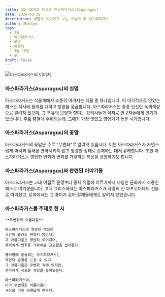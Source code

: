 ```yaml
---
title: 3월 18일의 탄생화 아스파라거스(Asparagus)
date: 2024-03-18
description: 꽃말과 이야기로 보는 오늘의 꽃 아스파라거스
author: 365days
tags:
  - 3월
  - 아스파라거스
  - 꽃말
  - 탄생화
  - 3월 18일
  - 꽃
draft: false
---
```



![아스파라거스의 이미지](https://cdn.pixabay.com/photo/2016/03/05/22/02/asparagus-1239161_960_720.jpg#center)


### 아스파라거스(Asparagus)의 설명

아스파라거스는 식물계에서 소중히 여겨지는 식물 중 하나입니다. 이 미각적으로 맛있는 채소는 식사에 풍미를 더하고 영양을 공급합니다. 아스파라거스는 종종 신선한 녹색색상으로 알려져 있으며, 그 특유의 모양과 향미는 요리사들과 식재료 연구자들에게 인기가 있습니다. 주로 봄철에 수확되는데, 그때가 가장 맛있고 영양가가 높은 시기입니다.

### 아스파라거스(Asparagus)의 꽃말

아스파라거스의 꽃말은 주로 "무변화"로 알려져 있습니다. 이는 아스파라거스가 자연스럽게 미각과 냄새를 변화시키지 않고 청량한 상태로 존재하는 데서 유래합니다. 또한 아스파라거스는 영원한 변화와 변화를 거부하는 특성을 상징하기도 합니다.

### 아스파라거스(Asparagus)와 관련된 이야기들

아스파라거스는 고대 이집트 문명부터 중세 유럽에 이르기까지 다양한 문화에서 소중한 채소로 여겨졌습니다. 고대 그리스에서는 아스파라거스가 사랑의 신 아프로디테의 선물로 여겨졌고, 로마에서는 그 풍미가 로마 황제들에게도 알려져 있었습니다.

### 아스파라거스를 주제로 한 시

	**무변화의 아름다움**
	
	아스파라거스의 청량한 색상은  
	시간이 흘러도 변하지 않는다.  
	그 아름다움은 영원히 이어지며,  
	우리에게 변화를 거부하는 고요함을 선사한다.
	
	봄바람에 흔들리는 아스파라거스는  
	자연의 숨결을 느낄 수 있다.  
	그 아름다움은 무변화 속에 있지만,  
	우리에게 새로운 희망을 불어넣는다.
	
	아스파라거스여,  
	너의 무변화한 아름다움이  
	세상을 더욱 아름답게 만든다.